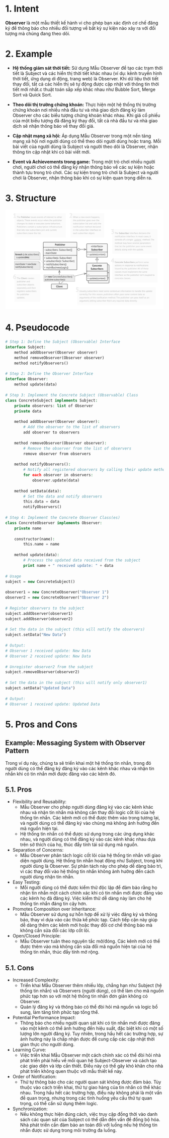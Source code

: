 # 1. Intent
**Observer** là một mẫu thiết kế hành vi cho phép bạn xác định cơ chế đăng ký để thông báo cho nhiều đối tượng về bất kỳ sự kiện nào xảy ra với đối tượng mà chúng đang theo dõi.

# 2. Example

- **Hệ thống giám sát thời tiết:** Sử dụng Mẫu Observer để tạo các trạm thời tiết là Subject và các hiển thị thời tiết khác nhau (ví dụ: kênh truyền hình thời tiết, ứng dụng di động, trang web) là Observer. Khi dữ liệu thời tiết thay đổi, tất cả các hiển thị sẽ tự động được cập nhật với thông tin thời tiết mới nhất.c thuật toán sắp xếp khác nhau như Bubble Sort, Merge Sort và Quick Sort.

- **Theo dõi thị trường chứng khoán:** Thực hiện một hệ thống thị trường chứng khoán nơi nhiều nhà đầu tư và nhà giao dịch đăng ký làm Observer cho các biểu tượng chứng khoán khác nhau. Khi giá cổ phiếu của một biểu tượng đã đăng ký thay đổi, tất cả nhà đầu tư và nhà giao dịch sẽ nhận thông báo về thay đổi giá.

- **Cập nhật mạng xã hội:** Áp dụng Mẫu Observer trong một nền tảng mạng xã hội nơi người dùng có thể theo dõi người dùng hoặc trang. Mỗi bài viết của người dùng là Subject và người theo dõi là Observer, nhận thông tin cập nhật khi có bài viết mới.

- **Event và Achievements trong game:** Trong một trò chơi nhiều người chơi, người chơi có thể đăng ký nhận thông báo về các sự kiện hoặc thành tựu trong trò chơi. Các sự kiện trong trò chơi là Subject và người chơi là Observer, nhận thông báo khi có sự kiện quan trọng diễn ra.

# 3. Structure
![Observer](image.png)

# 4. Pseudocode
```php
# Step 1: Define the Subject (Observable) Interface
interface Subject:
    method addObserver(Observer observer)
    method removeObserver(Observer observer)
    method notifyObservers()

# Step 2: Define the Observer Interface
interface Observer:
    method update(data)

# Step 3: Implement the Concrete Subject (Observable) Class
class ConcreteSubject implements Subject:
    private observers: list of Observer
    private data

    method addObserver(Observer observer):
        # Add the observer to the list of observers
        add observer to observers

    method removeObserver(Observer observer):
        # Remove the observer from the list of observers
        remove observer from observers

    method notifyObservers():
        # Notify all registered observers by calling their update method
        for each observer in observers:
            observer.update(data)

    method setData(data):
        # Set the data and notify observers
        this.data = data
        notifyObservers()

# Step 4: Implement the Concrete Observer Class(es)
class ConcreteObserver implements Observer:
    private name

    constructor(name):
        this.name = name

    method update(data):
        # Process the updated data received from the subject
        print name + " received update: " + data

# Usage
subject = new ConcreteSubject()

observer1 = new ConcreteObserver("Observer 1")
observer2 = new ConcreteObserver("Observer 2")

# Register observers to the subject
subject.addObserver(observer1)
subject.addObserver(observer2)

# Set the data in the subject (this will notify the observers)
subject.setData("New Data")

# Output:
# Observer 1 received update: New Data
# Observer 2 received update: New Data

# Unregister observer2 from the subject
subject.removeObserver(observer2)

# Set the data in the subject (this will notify only observer1)
subject.setData("Updated Data")

# Output:
# Observer 1 received update: Updated Data

```
# 5. Pros and Cons
## Example: Messaging System with Observer Pattern
Trong ví dụ này, chúng ta sẽ triển khai một hệ thống tin nhắn, trong đó người dùng có thể đăng ký đăng ký vào các kênh khác nhau và nhận tin nhắn khi có tin nhắn mới được đăng vào các kênh đó.
## 5.1. Pros
- Flexibility and Reusability:
  - Mẫu Observer cho phép người dùng đăng ký vào các kênh khác nhau và nhận tin nhắn mà không cần thay đổi logic cốt lõi của hệ thống tin nhắn. Các kênh mới có thể được thêm vào trong tương lai, và người dùng có thể đăng ký vào chúng mà không ảnh hưởng đến mã nguồn hiện tại.
  - Hệ thống tin nhắn có thể được sử dụng trong các ứng dụng khác nhau, và người dùng có thể đăng ký vào các kênh khác nhau dựa trên sở thích của họ, thúc đẩy tính tái sử dụng mã nguồn.
- Separation of Concerns:
  -  Mẫu Observer phân tách logic cốt lõi của hệ thống tin nhắn với giao diện người dùng. Hệ thống tin nhắn hoạt động như Subject, trong khi người dùng là Observer. Sự phân tách này cho phép dễ dàng bảo trì, vì các thay đổi vào hệ thống tin nhắn không ảnh hưởng đến cách người dùng nhận tin nhắn.
- Easy Testing:
  - Mỗi người dùng có thể được kiểm thử độc lập để đảm bảo rằng họ nhận tin nhắn một cách chính xác khi có tin nhắn mới được đăng vào các kênh họ đã đăng ký. Việc kiểm thử dễ dàng này làm cho hệ thống tin nhắn đáng tin cậy hơn.
- Promotes Composition over Inheritance:
  - Mẫu Observer sử dụng sự hỗn hợp để xử lý việc đăng ký và thông báo, thay vì dựa vào các thừa kế phức tạp. Cách tiếp cận này giúp dễ dàng thêm các kênh mới hoặc thay đổi cơ chế thông báo mà không cần sửa đổi các lớp cốt lõi.
- Open/Closed Principle:
  - Mẫu Observer tuân theo nguyên tắc mở/đóng. Các kênh mới có thể được thêm vào mà không cần sửa đổi mã nguồn hiện tại của hệ thống tin nhắn, thúc đẩy tính mở rộng.
  
## 5.1. Cons
-  Increased Complexity:
   -  Triển khai Mẫu Observer thêm nhiều lớp, chẳng hạn như Subject (hệ thống tin nhắn) và Observers (người dùng), có thể làm cho mã nguồn phức tạp hơn so với một hệ thống tin nhắn đơn giản không có Observer.
   -  Quản lý đăng ký và thông báo có thể đòi hỏi mã nguồn và logic bổ sung, làm tăng tính phức tạp tổng thể.
-  Potential Performance Impact:
   -  Thông báo cho nhiều người quan sát khi có tin nhắn mới được đăng vào một kênh có thể ảnh hưởng đến hiệu suất, đặc biệt khi có một số lượng lớn người đăng ký. Tuy nhiên, trong hầu hết các trường hợp, sự ảnh hưởng này là chấp nhận được để cung cấp các cập nhật thời gian thực cho người dùng.
-  Learning Curve:
   -  Việc triển khai Mẫu Observer một cách chính xác có thể đòi hỏi nhà phát triển phải hiểu về mối quan hệ Subject-Observer và cách tạo các giao diện và lớp cần thiết. Điều này có thể gây khó khăn cho nhà phát triển không quen thuộc với mẫu thiết kế này.
-  Order of Notification:
   -  Thứ tự thông báo cho các người quan sát không được đảm bảo. Tùy thuộc vào cách triển khai, thứ tự giao hàng của tin nhắn có thể khác nhau. Trong hầu hết các trường hợp, điều này không phải là một vấn đề quan trọng, nhưng trong các tình huống yêu cầu thứ tự quan trọng, có thể cần sử dụng thêm logic.
-  Synchronization:
   -  Nếu không thực hiện đúng cách, việc truy cập đồng thời vào danh sách các quan sát của Subject có thể dẫn đến vấn đề đồng bộ hóa. Nhà phát triển cần đảm bảo an toàn đối với luồng nếu hệ thống tin nhắn được sử dụng trong môi trường đa luồng.